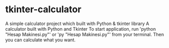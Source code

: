 # tkinter-calculator
A simple calculator project which built with Python &amp; tkinter library
A calculator built with Python and Tkinter 
To start application, run 'python "Hesap Makinesi.py"' or 'py "Hesap Makinesi.py"' from your terminal.
Then you can calculate what you want.
